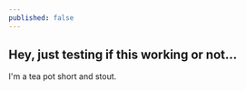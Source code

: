 ```yaml
---
published: false
---
```



## Hey, just testing if this working or not...

I'm a tea pot short and stout.
